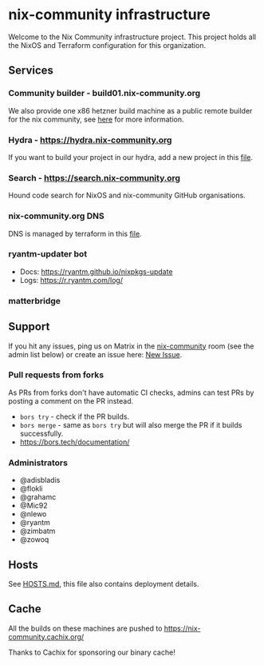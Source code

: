 # nix-community infrastructure

Welcome to the Nix Community infrastructure project. This project holds all the NixOS and Terraform configuration for this organization.

## Services

### Community builder - build01.nix-community.org

We also provide one x86 hetzner build machine as a public remote builder for the nix community, see [here](roles/builder/README.md) for more information.

### Hydra - https://hydra.nix-community.org

If you want to build your project in our hydra, add a new project in this [file](terraform/hydra-projects.tf).

### Search - https://search.nix-community.org

Hound code search for NixOS and nix-community GitHub organisations.

### nix-community.org DNS

DNS is managed by terraform in this [file](terraform/cloudflare_nix-community_org.tf).

### ryantm-updater bot

* Docs: https://ryantm.github.io/nixpkgs-update
* Logs: https://r.ryantm.com/log/

### matterbridge

## Support

If you hit any issues, ping us on Matrix in the [nix-community](https://matrix.to/#/#nix-community:nixos.org) room (see the admin list below) or create an issue here:
[New Issue](https://github.com/nix-community/infra/issues/new).

### Pull requests from forks
As PRs from forks don't have automatic CI checks, admins can test PRs by posting a comment on the PR instead.

* `bors try` - check if the PR builds.
* `bors merge` - same as `bors try` but will also merge the PR if it builds successfully.
* https://bors.tech/documentation/

### Administrators

* @adisbladis
* @flokli
* @grahamc
* @Mic92
* @nlewo
* @ryantm
* @zimbatm
* @zowoq

## Hosts

See [HOSTS.md](HOSTS.md), this file also contains deployment details.

## Cache

All the builds on these machines are pushed to https://nix-community.cachix.org/

Thanks to Cachix for sponsoring our binary cache!
